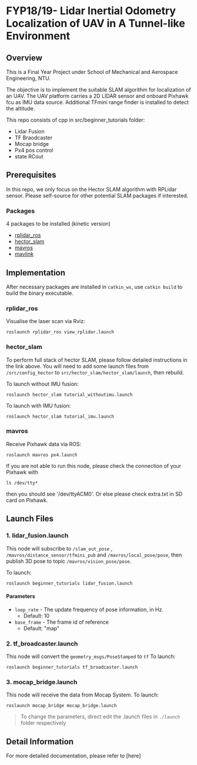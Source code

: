 # FYP18/19- Lidar Inertial Odometry Localization of UAV in A Tunnel-like Environment
## Overview
This is a Final Year Project under School of Mechanical and Aerospace Engineering, NTU. 

The objective is to implement the suitable SLAM algorithm for localization of an UAV.
The UAV platform carries a 2D LIDAR sensor and onboard Pixhawk fcu as IMU data source. Additional TFmini range finder is installed to detect the altitude.

This repo consists of cpp in src/beginner_tutorials folder: 
- Lidar Fusion
- TF Braodcaster
- Mocap bridge
- Px4 pos control
- state RCout

## Prerequisites
In this repo, we only focus on the Hector SLAM algorithm with RPLidar sensor. Please self-source for other potential SLAM packages if interested.
### Packages
4 packages to be installed (kinetic version)
- [rplidar_ros](http://wiki.ros.org/rplidar)
- [hector_slam](http://wiki.ros.org/hector_slam)
- [mavros](https://dev.px4.io/en/ros/mavros_installation.html)
- [mavlink](https://dev.px4.io/en/ros/mavros_installation.html)

## Implementation
After necessary packages are installed in `catkin_ws`, use `catkin build` to build the binary executable.
### rplidar_ros
Visualise the laser scan via Rviz: 
```
roslaunch rplidar_ros view_rplidar.launch
```
### hector_slam
To perform full stack of hector SLAM, please follow detailed instructions in the link above.
You will need to add some launch files from `/src/config_hector` to `src/hector_slam/hector_slam/launch`, then rebuild.

To launch without IMU fusion:
```
roslaunch hector_slam tutorial_withoutimu.launch
```

To launch with IMU fusion:
```
roslaunch hector_slam tutorial_imu.launch
```

### mavros
Receive Pixhawk data via ROS:
```
roslaunch mavros px4.launch
```
If you are not able to run this node, please check the connection of your Pixhawk with
```
ls /dev/tty*
```
then you should see '/dev/ttyACM0'. Or else please check extra.txt in SD card on Pixhawk.

## Launch Files
### 1. lidar_fusion.launch
This node will subscribe to `/slam_out_pose` , `/mavros/distance_sensor/tfmini_pub` and `/mavros/local_pose/pose`, then publish 3D pose to topic
`/mavros/vision_pose/pose`.

To launch:
```
roslaunch beginner_tutorials lidar_fusion.launch
```
#### Parameters
- `loop_rate` - The update frequency of pose information, in Hz.
  - Default: 10
- `base_frame` - The frame id of reference
  - Default: "map"
### 2. tf_broadcaster.launch
This node will convert the `geometry_msgs/PoseStamped` to `tf`
To launch:
```
roslaunch beginner_tutorials tf_broadcaster.launch
```
### 3. mocap_bridge.launch
This node will receive the data from Mocap System.
To launch:
```
roslaunch mocap_bridge mocap_bridge.launch
```

> To change the parameters, direct edit the .launch files in `./launch` folder respectively

## Detail Information
For more detailed documentation, please refer to [here]
